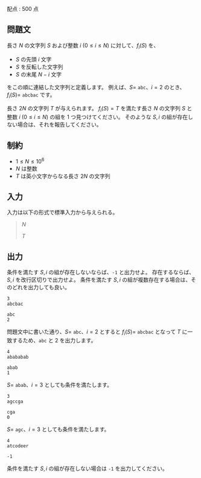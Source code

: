 配点 : $500$ 点

## 問題文

長さ $N$ の文字列 $S$ および整数 $i\ (0\leq i\leq N)$ に対して、$f_i(S)$ を、

- $S$ の先頭 $i$ 文字
- $S$ を反転した文字列
- $S$ の末尾 $N-i$ 文字

をこの順に連結した文字列と定義します。
例えば、$S=$ `abc`、$i=2$ のとき、$f_i(S)=$ `abcbac` です。

長さ $2N$ の文字列 $T$ が与えられます。
$f_i(S)=T$ を満たす長さ $N$ の文字列 $S$ と整数 $i\ (0\leq i\leq N)$ の組を $1$ つ見つけてください。
そのような $S,i$ の組が存在しない場合は、それを報告してください。

## 制約

- $1\leq N \leq 10^6$
- $N$ は整数
- $T$ は英小文字からなる長さ $2N$ の文字列

## 入力

入力は以下の形式で標準入力から与えられる。

> $N$ 
> 
> $T$

## 出力

条件を満たす $S,i$ の組が存在しないならば、`-1` と出力せよ。
存在するならば、$S,i$ を改行区切りで出力せよ。
条件を満たす $S,i$ の組が複数存在する場合は、そのどれを出力しても良い。

```input1
3
abcbac
```

```output1
abc
2
```

問題文中に書いた通り、$S=$ `abc`、$i=2$ とすると $f_i(S)=$ `abcbac` となって $T$ に一致するため、`abc` と $2$ を出力します。

```input2
4
abababab
```

```output2
abab
1
```

$S=$ `abab`、$i=3$ としても条件を満たします。

```input3
3
agccga
```

```output3
cga
0
```

$S=$ `agc`、$i=3$ としても条件を満たします。

```input4
4
atcodeer
```

```output4
-1
```

条件を満たす $S,i$ の組が存在しない場合は `-1` を出力してください。